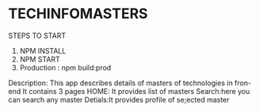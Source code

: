 # TECHINFOMASTERS

STEPS  TO START

1) NPM INSTALL
2) NPM START
3) Production : npm build:prod

Description:
This app describes details of masters of technologies in fron-end
It contains 3 pages 
HOME: It provides list of masters
Search:here you can search any master
Detials:It provides  profile of se;ected master
